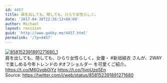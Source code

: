 ```yaml
---
id: 4457
title: 肩を出しても、隠しても、ひらり女性らしく。
date: '2017-04-30T22:26:12+08:00'
author: Michael
layout: revision
guid: 'http://www.gakky.me/4457.html'
permalink: '/?p=4457'
---
```


[![858152391891271680_1](http://www.yui-aragaki.org/wp-content/uploads/2017/04/858152391891271680_1.jpg)](http://www.yui-aragaki.org/wp-content/uploads/2017/04/858152391891271680_1.jpg)  
肩を出しても、隠しても、ひらり女性らしく。女優・ #新垣結衣 さんが、2WAYで楽しめる今年トレンドの #オフショルダー を可愛くご紹介。  
https://t.co/M6Gvqb0iYz https://t.co/1jvpUzp5En  
Source: <https://twitter.com/i/web/status/858152391891271680>